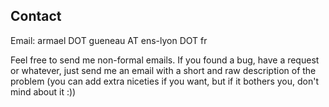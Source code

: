 ## Contact

Email: armael DOT gueneau AT ens-lyon DOT fr

Feel free to send me non-formal emails. If you found a bug, have a
request or whatever, just send me an email with a short and raw
description of the problem (you can add extra niceties if you want,
but if it bothers you, don't mind about it :))



